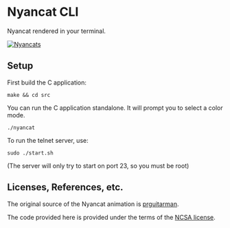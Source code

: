 # Nyancat CLI

Nyancat rendered in your terminal.

[![Nyancats](http://i.imgur.com/snCOQl.png)](http://i.imgur.com/snCOQ.png)

## Setup

First build the C application:

    make && cd src

You can run the C application standalone. It will prompt you to select a color mode.

    ./nyancat

To run the telnet server, use:

    sudo ./start.sh

(The server will only try to start on port 23, so you must be root)

## Licenses, References, etc.

The original source of the Nyancat animation is [prguitarman](http://www.prguitarman.com/index.php?id=348).

The code provided here is provided under the terms of the [NCSA license](http://en.wikipedia.org/wiki/University_of_Illinois/NCSA_Open_Source_License).
